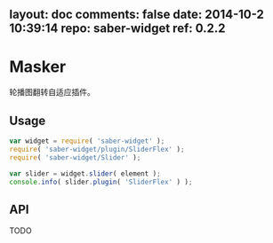 layout: doc
comments: false
date: 2014-10-2 10:39:14
repo: saber-widget
ref: 0.2.2
---

# Masker

轮播图翻转自适应插件。


## Usage

``` javascript
var widget = require( 'saber-widget' );
require( 'saber-widget/plugin/SliderFlex' );
require( 'saber-widget/Slider' );

var slider = widget.slider( element );
console.info( slider.plugin( 'SliderFlex' ) );
```

## API

TODO

